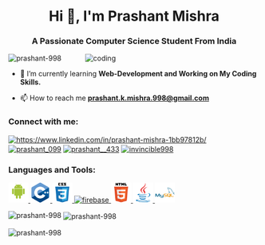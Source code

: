 <h1 align="center">Hi 👋, I'm Prashant Mishra</h1>
<h3 align="center">A Passionate Computer Science Student From India</h3>

<img align="right" alt="coding" width="350" src="https://user-images.githubusercontent.com/55389276/140866485-8fb1c876-9a8f-4d6a-98dc-08c4981eaf70.gif">

<p align="left"> <img src="https://komarev.com/ghpvc/?username=prashant-998&label=Profile%20views&color=0e75b6&style=flat" alt="prashant-998" /> </p>

- 🌱 I’m currently learning **Web-Development and Working on My Coding Skills.**

- 📫 How to reach me **prashant.k.mishra.998@gmail.com**

<h3 align="left">Connect with me:</h3>
<p align="left">
<a href="https://linkedin.com/in/https://www.linkedin.com/in/prashant-mishra-1bb97812b/" target="blank"><img align="center" src="https://raw.githubusercontent.com/rahuldkjain/github-profile-readme-generator/master/src/images/icons/Social/linked-in-alt.svg" alt="https://www.linkedin.com/in/prashant-mishra-1bb97812b/" height="30" width="40" /></a>
<a href="https://www.codechef.com/users/prashant_099" target="blank"><img align="center" src="https://cdn.jsdelivr.net/npm/simple-icons@3.1.0/icons/codechef.svg" alt="prashant_099" height="30" width="40" /></a>
<a href="https://www.leetcode.com/prashant__433" target="blank"><img align="center" src="https://raw.githubusercontent.com/rahuldkjain/github-profile-readme-generator/master/src/images/icons/Social/leet-code.svg" alt="prashant__433" height="30" width="40" /></a>
<a href="https://auth.geeksforgeeks.org/user/invincible998" target="blank"><img align="center" src="https://raw.githubusercontent.com/rahuldkjain/github-profile-readme-generator/master/src/images/icons/Social/geeks-for-geeks.svg" alt="invincible998" height="30" width="40" /></a>
</p>

<h3 align="left">Languages and Tools:</h3>
<p align="left"> <a href="https://developer.android.com" target="_blank" rel="noreferrer"> <img src="https://raw.githubusercontent.com/devicons/devicon/master/icons/android/android-original-wordmark.svg" alt="android" width="40" height="40"/> </a> <a href="https://www.w3schools.com/cpp/" target="_blank" rel="noreferrer"> <img src="https://raw.githubusercontent.com/devicons/devicon/master/icons/cplusplus/cplusplus-original.svg" alt="cplusplus" width="40" height="40"/> </a> <a href="https://www.w3schools.com/css/" target="_blank" rel="noreferrer"> <img src="https://raw.githubusercontent.com/devicons/devicon/master/icons/css3/css3-original-wordmark.svg" alt="css3" width="40" height="40"/> </a> <a href="https://firebase.google.com/" target="_blank" rel="noreferrer"> <img src="https://www.vectorlogo.zone/logos/firebase/firebase-icon.svg" alt="firebase" width="40" height="40"/> </a> <a href="https://www.w3.org/html/" target="_blank" rel="noreferrer"> <img src="https://raw.githubusercontent.com/devicons/devicon/master/icons/html5/html5-original-wordmark.svg" alt="html5" width="40" height="40"/> </a> <a href="https://www.java.com" target="_blank" rel="noreferrer"> <img src="https://raw.githubusercontent.com/devicons/devicon/master/icons/java/java-original.svg" alt="java" width="40" height="40"/> </a> <a href="https://www.mysql.com/" target="_blank" rel="noreferrer"> <img src="https://raw.githubusercontent.com/devicons/devicon/master/icons/mysql/mysql-original-wordmark.svg" alt="mysql" width="40" height="40"/> </a> </p>

<p><img align="left" src="https://github-readme-stats.vercel.app/api/top-langs?username=prashant-998&show_icons=true&locale=en&layout=compact" alt="prashant-998" /></p>

<p>&nbsp;<img align="center" src="https://github-readme-stats.vercel.app/api?username=prashant-998&show_icons=true&locale=en" alt="prashant-998" /></p>

<p><img align="center" src="https://github-readme-streak-stats.herokuapp.com/?user=prashant-998&" alt="prashant-998" /></p>
